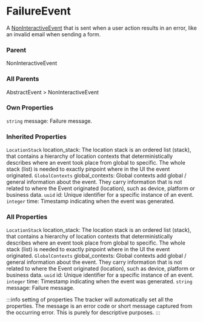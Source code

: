 # FailureEvent
A [NonInteractiveEvent](/taxonomy/reference/events/NonInteractiveEvent.md) that is sent when a user action results in an error, like an invalid email when sending a form.

### Parent
NonInteractiveEvent

### All Parents
AbstractEvent > NonInteractiveEvent

### Own Properties
`string` message: Failure message.

### Inherited Properties
`LocationStack` location_stack: The location stack is an ordered list (stack), that contains a hierarchy of location contexts that 
deterministically describes where an event took place from global to specific. 
The whole stack (list) is needed to exactly pinpoint where in the UI the event originated.
`GlobalContexts` global_contexts: Global contexts add global / general information about the event. They carry information that is not 
related to where the Event originated (location), such as device, platform or business data.
`uuid` id: Unique identifier for a specific instance of an event.
`integer` time: Timestamp indicating when the event was generated.

### All Properties
`LocationStack` location_stack: The location stack is an ordered list (stack), that contains a hierarchy of location contexts that 
deterministically describes where an event took place from global to specific. 
The whole stack (list) is needed to exactly pinpoint where in the UI the event originated.
`GlobalContexts` global_contexts: Global contexts add global / general information about the event. They carry information that is not 
related to where the Event originated (location), such as device, platform or business data.
`uuid` id: Unique identifier for a specific instance of an event.
`integer` time: Timestamp indicating when the event was generated.
`string` message: Failure message.

:::info setting of properties
The tracker will automatically set all the properties. The message is an error code or short message captured from the occurring error. This is purely for descriptive purposes.
:::
